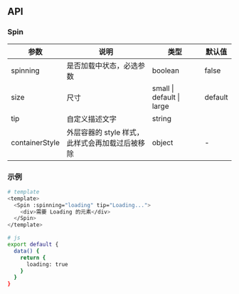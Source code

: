 ## API

### Spin

| 参数           | 说明                                            | 类型                      | 默认值  |
| -------------- | ----------------------------------------------- | ------------------------- | ------- |
| spinning       | 是否加载中状态，必选参数                        | boolean                   | false   |
| size           | 尺寸                                            | small \| default \| large | default |
| tip            | 自定义描述文字                                  | string                    |         |
| containerStyle | 外层容器的 style 样式，此样式会再加载过后被移除 | object                    | -       |

### 示例

```bash
# template
<template>
  <Spin :spinning="loading" tip="Loading...">
    <div>需要 Loading 的元素</div>
  </Spin>
</template>

# js
export default {
  data() {
    return {
      loading: true
    }
  }
}
```
